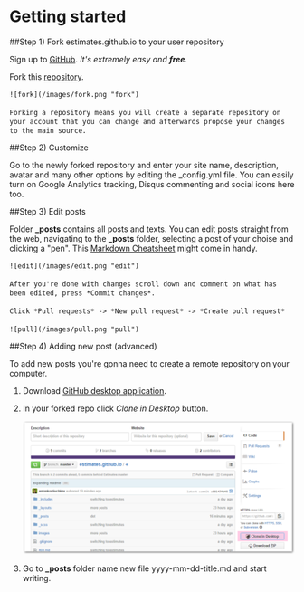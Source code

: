 Getting started
=======

##Step 1) Fork estimates.github.io to your user repository

Sign up to [GitHub](https://github.com/). _It's extremely easy and **free**._

Fork this [repository](https://github.com/Estimates/estimates.github.io).
  
    ![fork](/images/fork.png "fork")

    Forking a repository means you will create a separate repository on your account that you can change and afterwards propose your changes to the main source.

##Step 2) Customize

Go to the newly forked repository and enter your site name, description, avatar and many other options by editing the _config.yml file. You can easily turn on Google Analytics tracking, Disqus commenting and social icons here too.

##Step 3) Edit posts

Folder **_posts** contains all posts and texts. You can edit posts straight from the web, navigating to the **_posts** folder, selecting a post of your choise and clicking a "pen". This [Markdown Cheatsheet](http://www.jekyllnow.com/Markdown-Style-Guide/) might come in handy.
  
    ![edit](/images/edit.png "edit")

    After you're done with changes scroll down and comment on what has been edited, press *Commit changes*. 

    Click *Pull requests* -> *New pull request* -> *Create pull request*
  
    ![pull](/images/pull.png "pull")

##Step 4) Adding new post (advanced)

To add new posts you're gonna need to create a remote repository on your computer.
1) Download [GitHub desktop application](https://windows.github.com/).
2) In your forked repo click *Clone in Desktop* button.
  
    ![clone](/images/clone.png "clone")
3) Go to **_posts** folder name new file yyyy-mm-dd-title.md and start writing.




